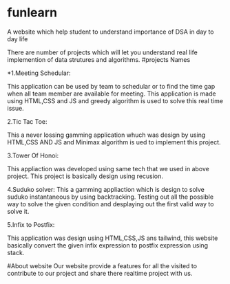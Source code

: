 # funlearn
A website which help student to understand importance of DSA in day to day life

There are number of projects which will let you understand real life implemention of data strutures and algorithms. #projects Names

*1.Meeting Schedular:

This application can be used by team to schedular or to find the time gap when all team member are available for meeting. This application is made using HTML,CSS and JS and greedy algorithm is used to solve this real time issue.

2.Tic Tac Toe:

This a never lossing gamming application whuch was design by using HTML,CSS AND JS and Minimax algorithm is ued to implement this project.

3.Tower Of Honoi:

This appliaction was developed using same tech that we used in above project. This project is basically design using recusion.

4.Suduko solver:
This a gamming appliaction which is design to solve suduko instantaneous by using backtracking. Testing out all the possible way to solve the given condition and desplaying out the first valid way to solve it.

5.Infix to Postfix:

This application was design using HTML,CSS,JS ans tailwind, this website basically convert the given infix expression to postfix expression using stack.

#About website Our website provide a features for all the visited to contribute to our project and share there realtime project with us.
